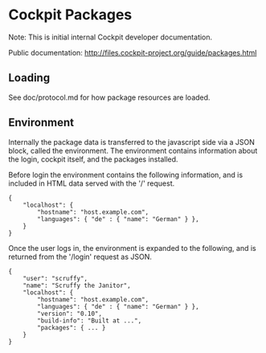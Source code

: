 Cockpit Packages
================

Note: This is initial internal Cockpit developer documentation.

Public documentation: http://files.cockpit-project.org/guide/packages.html

Loading
-------

See doc/protocol.md for how package resources are loaded.

Environment
-----------

Internally the package data is transferred to the javascript side via
a JSON block, called the environment. The environment contains
information about the login, cockpit itself, and the packages installed.

Before login the environment contains the following information, and
is included in HTML data served with the '/' request.

    {
        "localhost": {
            "hostname": "host.example.com",
            "languages": { "de" : { "name": "German" } },
        }
    }

Once the user logs in, the environment is expanded to the following,
and is returned from the '/login' request as JSON.

    {
        "user": "scruffy",
        "name": "Scruffy the Janitor",
        "localhost": {
            "hostname": "host.example.com",
            "languages": { "de" : { "name": "German" } },
            "version": "0.10",
            "build-info": "Built at ...",
            "packages": { ... }
        }
    }
